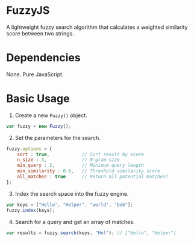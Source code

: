 # FuzzyJS

A lightweight fuzzy search algorithm that calculates a weighted similarity score between two strings.

# Dependencies

None. Pure JavaScript.

# Basic Usage

1. Create a new `Fuzzy()` object.
```js
var fuzzy = new Fuzzy();
```

2. Set the parameters for the search.
```js
fuzzy.options = {
    sort : true,            // Sort result by score
    n_size : 3,             // N-gram size
    min_query : 2,          // Minimum query length
    min_similarity : 0.6,   // Threshold similarity score
    all_matches : true      // Return all potential matches?
};
```

3. Index the search space into the fuzzy engine.
```js
var keys = ["Hello", "Helper", "world", "bob"];
fuzzy.index(keys);
```

4. Search for a query and get an array of matches.
```js
var results = fuzzy.search(keys, "Hel"); // ["Hello", "Helper"]
```